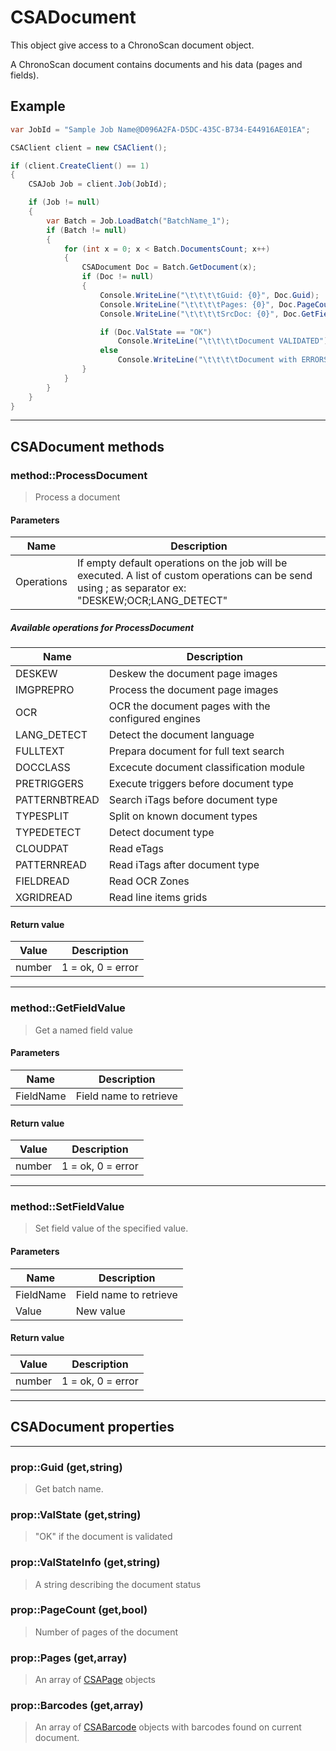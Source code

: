 # CSADocument

This object give access to a ChronoScan document object.

A ChronoScan document contains documents and his data (pages and fields).

## Example
```cs
var JobId = "Sample Job Name@D096A2FA-D5DC-435C-B734-E44916AE01EA";

CSAClient client = new CSAClient();

if (client.CreateClient() == 1)
{
	CSAJob Job = client.Job(JobId);

	if (Job != null)
	{
		var Batch = Job.LoadBatch("BatchName_1");
		if (Batch != null)
		{
			for (int x = 0; x < Batch.DocumentsCount; x++)
			{
				CSADocument Doc = Batch.GetDocument(x);
				if (Doc != null)
				{
					Console.WriteLine("\t\t\t\tGuid: {0}", Doc.Guid);
					Console.WriteLine("\t\t\t\tPages: {0}", Doc.PageCount);
					Console.WriteLine("\t\t\t\tSrcDoc: {0}", Doc.GetFieldValue("SrcDoc"));

					if (Doc.ValState == "OK")
						Console.WriteLine("\t\t\t\tDocument VALIDATED");
					else 
						Console.WriteLine("\t\t\t\tDocument with ERRORS: "+Doc.ValStateInfo);
				}
			}
		}
	}
}
```
---
## CSADocument methods

### method::ProcessDocument
>Process a document
#### Parameters
|Name|Description|
|---|---|
|Operations|If empty default operations on the job will be executed. A list of custom operations can be send using ; as separator ex: "DESKEW;OCR;LANG_DETECT"|

##### Available operations for ProcessDocument

|Name|Description|
|---|---|
|DESKEW|Deskew the document page images|
|IMGPREPRO|Process the document page images|
|OCR|OCR the document pages with the configured engines|
|LANG_DETECT|Detect the document language|
|FULLTEXT|Prepara document for full text search|
|DOCCLASS|Excecute document classification module|
|PRETRIGGERS|Execute triggers before document type|
|PATTERNBTREAD|Search iTags before document type|
|TYPESPLIT|Split on known document types|
|TYPEDETECT|Detect document type|
|CLOUDPAT|Read eTags|
|PATTERNREAD|Read iTags after document type|
|FIELDREAD|Read OCR Zones|
|XGRIDREAD|Read line items grids|

#### Return value

|Value| Description|
|---|---|
|number|1 = ok, 0 = error|


---
### method::GetFieldValue
>Get a named field value
#### Parameters

|Name|Description|
|---|---|
|FieldName			|Field name to retrieve|

#### Return value

|Value| Description|
|---|---|
|number|1 = ok, 0 = error|

---
### method::SetFieldValue
>Set field value of the specified value.
#### Parameters
| Name				| Description		|
|-------------------|-------------------|
|FieldName			|Field name to retrieve|
|Value				|New value|
#### Return value
| Value				| Description		|
|-------------------|-------------------|
|number|1 = ok, 0 = error|

---
## CSADocument properties
---
### prop::Guid (get,string)
>Get batch name.
### prop::ValState (get,string)
>"OK" if the document is validated
### prop::ValStateInfo (get,string)
>A string describing the document status
### prop::PageCount (get,bool)
>Number of pages of the document
### prop::Pages (get,array)
>An array of [CSAPage](./objects/CSAPage) objects
### prop::Barcodes (get,array)
>An array of [CSABarcode](./objects/CSABarcode) objects with barcodes found on current document.
